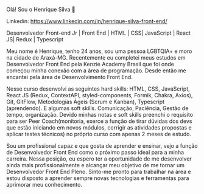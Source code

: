 Olá! Sou o Henrique Silva 👋

Linkedin: https://www.linkedin.com/in/henrique-silva-front-end/

Desenvolvedor Front-end Jr | Front End | HTML | CSS| JavaScript | React JS| Redux | Typescript

 Meu nome é Henrique, tenho 24 anos, sou uma pessoa LGBTQIA+ e moro na cidade de Araxá-MG.
Recentemente eu completei meus estudos em Desenvolvedor Front End pela Kenzie Academy Brasil
que foi onde começou minha conexão com a área de programação. Desde então me encantei pela
área de Desenvolvimento Front End.

 Nesse curso desenvolvi as seguintes hard skills: HTML, CSS, JavaScript, React JS (Redux, ContextAPI,
styled-components, Formik, Chakra, Axios), Git, GitFlow, Metodologias Ágeis (Scrum e Kanban),
Typescript (aprendendo). E algumas soft skills. Comunicação, Paciência, Gestão de tempo,
organização. Devido minhas notas e soft skills preenchi o requisito para ser Peer Coach(monitoria,
exerce a função de tirar dúvidas dos devs que estão iniciando em novos módulos, corrigir as
atividades propostas e aplicar testes técnicos) no próprio curso com apenas 2 meses de estudo.

 Sou um profissional capaz e que gosta de aprender e ensinar, vejo a função de Desenvolvedor Front
End como o próximo passo ideal para a minha carreira. Nessa posição, eu espero ter a oportunidade de
me desenvolver ainda mais profissionalmente e alcançar meu objetivo de me tornar um
Desenvolvedor Front End Pleno. Sinto-me pronto para trabalhar na área e estou disposto a aprender
sempre novas tecnologias e ferramentas para aprimorar meu conhecimento.
